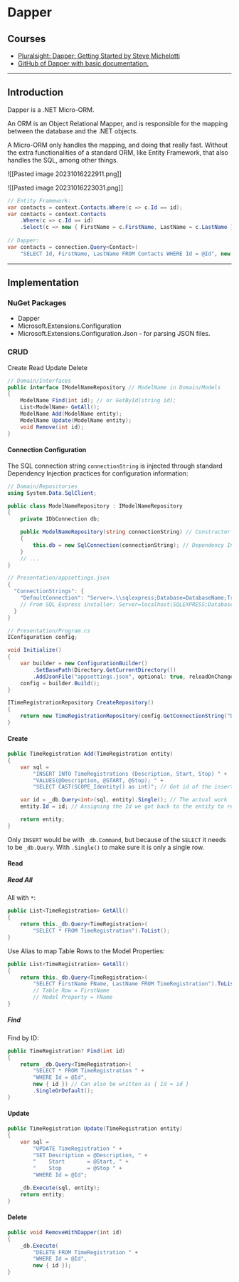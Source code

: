# Dapper

## Courses

- [Pluralsight: Dapper: Getting Started by Steve Michelotti](https://app.pluralsight.com/library/courses/getting-started-dapper/table-of-contents)
- [GitHub of Dapper with basic documentation.](https://github.com/DapperLib/Dapper)

---

## Introduction

Dapper is a .NET Micro-ORM.

An ORM is an Object Relational Mapper, and is responsible for the mapping between the database and the .NET objects.

A Micro-ORM only handles the mapping, and doing that really fast. Without the extra functionalities of a standard ORM, like Entity Framework, that also handles the SQL, among other things.

![[Pasted image 20231016222911.png]]

![[Pasted image 20231016223031.png]]

```c#
// Entity Framework: 
var contacts = context.Contacts.Where(c => c.Id == id); 
var contacts = context.Contacts
	.Where(c => c.Id == id) 
	.Select(c => new { FirstName = c.FirstName, LastName = c.LastName }); 
	
// Dapper: 
var contacts = connection.Query<Contact>( 
	"SELECT Id, FirstName, LastName FROM Contacts WHERE Id = @Id", new { id });
```

---

## Implementation

### NuGet Packages

- Dapper
- Microsoft.Extensions.Configuration
- Microsoft.Extensions.Configuration.Json - for parsing JSON files.

### CRUD

Create Read Update Delete

```c#
// Domain/Interfaces
public interface IModelNameRepository // ModelName in Domain/Models
{
	ModelName Find(int id); // or GetById(string id);
	List<ModelName> GetAll();
	ModelName Add(ModelName entity);
	ModelName Update(ModelName entity);
	void Remove(int id);
}
```

#### Connection Configuration

The SQL connection string `connectionString` is injected through standard Dependency Injection practices for configuration information:
```c#
// Domain/Repositories
using System.Data.SqlClient;

public class ModelNameRepository : IModelNameRepository
{
	private IDbConnection db;

	public ModelNameRepository(string connectionString) // Constructor
	{
		this.db = new SqlConnection(connectionString); // Dependency Injection
	}
	// ...
}
```

```c#
// Presentation/appsettings.json
{
  "ConnectionStrings": {
    "DefaultConnection": "Server=.\\sqlexpress;Database=DatabaseName;Trusted_Connection=True"
    // From SQL Express installer: Server=localhost\SQLEXPRESS;Database=master;Trusted_Connection=True
  }
}
```

```c#
// Presentation/Program.cs
IConfiguration config;

void Initialize()
{
    var builder = new ConfigurationBuilder()
        .SetBasePath(Directory.GetCurrentDirectory())
        .AddJsonFile("appsettings.json", optional: true, reloadOnChange: true);
    config = builder.Build();
}

ITimeRegistrationRepository CreateRepository()
{
    return new TimeRegistrationRepository(config.GetConnectionString("DefaultConnection"));
}
```

#### Create

```c#
public TimeRegistration Add(TimeRegistration entity)
{
    var sql =
        "INSERT INTO TimeRegistrations (Description, Start, Stop) " +
        "VALUES(@Description, @START, @Stop); " +
        "SELECT CAST(SCOPE_Identity() as int)"; // Get id of the inserted row

    var id = _db.Query<int>(sql, entity).Single(); // The actual work
    entity.Id = id; // Assigning the Id we got back to the entity to return.

    return entity;
}
```

Only `INSERT` would be with `_db.Command`, but because of the `SELECT` it needs to be `_db.Query`. With `.Single()` to make sure it is only a single row.

#### Read

##### Read All

All with `*`:
```c#
public List<TimeRegistration> GetAll()
{
    return this._db.Query<TimeRegistration>(
	    "SELECT * FROM TimeRegistration").ToList(); 
}
```

Use Alias to map Table Rows to the Model Properties:
```c#
public List<TimeRegistration> GetAll()
{
    return this._db.Query<TimeRegistration>(
	    "SELECT FirstName FName, LastName FROM TimeRegistration").ToList();
	    // Table Row = FirstName
	    // Model Property = FName
}
```


##### Find

Find by ID:
```c#
public TimeRegistration? Find(int id)
{
	return _db.Query<TimeRegistration>(
		"SELECT * FROM TimeRegistration " +
		"WHERE Id = @Id",
		new { id }) // Can also be written as { Id = id }
		.SingleOrDefault();
}
```


#### Update

```c#
public TimeRegistration Update(TimeRegistration entity)
{
	var sql =
		"UPDATE TimeRegistration " +
		"SET Description = @Description, " +
		"    Start       = @Start, " +
		"    Stop        = @Stop " +
		"WHERE Id = @Id";

	_db.Execute(sql, entity);
	return entity;
}
```

#### Delete

```c#
public void RemoveWithDapper(int id)
{
	_db.Execute(
		"DELETE FROM TimeRegistration " +
		"WHERE Id = @Id", 
		new { id });
}
```

